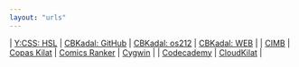 ```yaml
---
layout: "urls"
---
```


| [Y:CSS: HSL](https://www.youtube.com/watch?v=EJtmfkKulNA) | [CBKadal: GitHub](https://github.com/cbkadal) | [CBKadal: os212](https://github.com/cbkadal/os212) | [CBKadal: WEB](https://cbkadal.github.io/os201/) |
| [CIMB](https://www.octoclicks.co.id/) | [Copas Kilat](https://rahmatm.samik-ibrahim.vlsm.org/2017/08/copas-kilat.html) | [Comics Ranker](https://www.ranker.com/list/best-comic-strips-ever/ranker-comics/) | [Cygwin](https://devtidbits.com/2011/07/01/cygwin-walkthrough-and-beginners-guide-is-it-linux-for-windows-or-a-posix-compatible-alternative-to-powershell/) |
| [Codecademy](https://www.codecademy.com/) | [CloudKilat](https://portal.cloudkilat.com/) |

